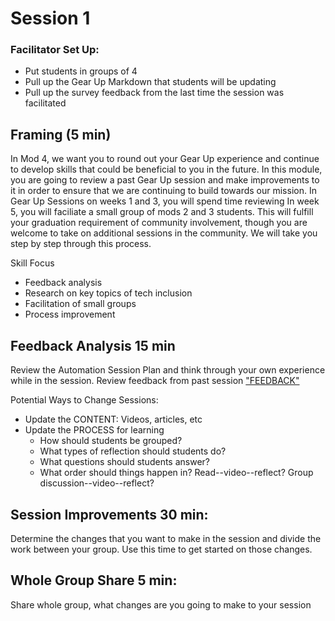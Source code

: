 # Session 1  

### Facilitator Set Up:
* Put students in groups of 4
* Pull up the Gear Up Markdown that students will be updating 
* Pull up the survey feedback from the last time the session was facilitated

## Framing (5 min)

In Mod 4, we want you to round out your Gear Up experience and continue to develop skills that could be beneficial to you in the future.  In this module, you are going to review a past Gear Up session and make improvements to it in order to ensure that we are continuing to build towards our mission.  In Gear Up Sessions on weeks 1 and 3, you will spend time reviewing In week 5, you will faciliate a small group of mods 2 and 3 students. This will fulfill your graduation requirement of community involvement, though you are welcome to take on additional sessions in the community. We will take you step by step through this process.

Skill Focus 
* Feedback analysis 
* Research on key topics of tech inclusion
* Facilitation of small groups 
* Process improvement   

## Feedback Analysis 15 min
Review the Automation Session Plan and think through your own experience while in the session. 
Review feedback from past session  ["FEEDBACK"](https://docs.google.com/document/d/117HOJXnGgSpc9DS1Yxr9So1ueaTKkAEE23mMgMsxrIc/edit)

Potential Ways to Change Sessions:
* Update the CONTENT: Videos, articles, etc
* Update the PROCESS for learning
	* How should students be grouped?  <br>
	* What types of reflection should students do?<br>
	* What questions should students answer?<br>
	* What order should things happen in?  Read--video--reflect?  Group discussion--video--reflect?

## Session Improvements 30 min: 
Determine the changes that you want to make in the session and divide the work between your group.  Use this time to get started on those changes.

## Whole Group Share 5 min: 
Share whole group, what changes are you going to make to your session
